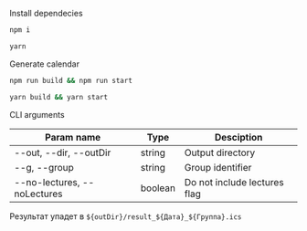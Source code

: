 Install dependecies

```sh
npm i
```

```sh
yarn
```

Generate calendar

```sh
npm run build && npm run start
```

```sh
yarn build && yarn start
```

CLI arguments

| Param name                  | Type    | Desciption                   |
| --------------------------- | ------- | ---------------------------- |
| --out, --dir, --outDir      | string  | Output directory             |
| --g, --group                | string  | Group identifier             |
| --no-lectures, --noLectures | boolean | Do not include lectures flag |

Результат упадет в `${outDir}/result_${Дата}_${Группа}.ics`

